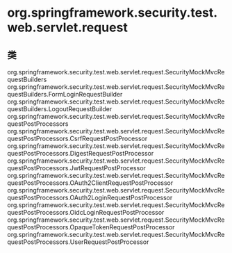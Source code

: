 # org.springframework.security.test.web.servlet.request

## 类

org.springframework.security.test.web.servlet.request.SecurityMockMvcRequestBuilders
org.springframework.security.test.web.servlet.request.SecurityMockMvcRequestBuilders.FormLoginRequestBuilder
org.springframework.security.test.web.servlet.request.SecurityMockMvcRequestBuilders.LogoutRequestBuilder
org.springframework.security.test.web.servlet.request.SecurityMockMvcRequestPostProcessors
org.springframework.security.test.web.servlet.request.SecurityMockMvcRequestPostProcessors.CsrfRequestPostProcessor
org.springframework.security.test.web.servlet.request.SecurityMockMvcRequestPostProcessors.DigestRequestPostProcessor
org.springframework.security.test.web.servlet.request.SecurityMockMvcRequestPostProcessors.JwtRequestPostProcessor
org.springframework.security.test.web.servlet.request.SecurityMockMvcRequestPostProcessors.OAuth2ClientRequestPostProcessor
org.springframework.security.test.web.servlet.request.SecurityMockMvcRequestPostProcessors.OAuth2LoginRequestPostProcessor
org.springframework.security.test.web.servlet.request.SecurityMockMvcRequestPostProcessors.OidcLoginRequestPostProcessor
org.springframework.security.test.web.servlet.request.SecurityMockMvcRequestPostProcessors.OpaqueTokenRequestPostProcessor
org.springframework.security.test.web.servlet.request.SecurityMockMvcRequestPostProcessors.UserRequestPostProcessor




